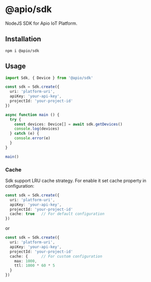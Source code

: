 # @apio/sdk

NodeJS SDK for Apio IoT Platform.

## Installation

```
npm i @apio/sdk
```

## Usage

```typescript
import Sdk, { Device } from '@apio/sdk'

const sdk = Sdk.create({
  uri: 'platform-uri',
  apiKey: 'your-api-key',
  projectId: 'your-project-id'
})

async function main () {
  try {
    const devices: Device[] = await sdk.getDevices()
    console.log(devices)
  } catch (e) {
    console.error(e)
  }
}

main()
```

### Cache
Sdk support LRU cache strategy. For enable it set cache property in configuration:

```typescript
const sdk = Sdk.create({
  uri: 'platform-uri',
  apiKey: 'your-api-key',
  projectId: 'your-project-id'
  cache: true   // For default configuration
})
```

or

```typescript
const sdk = Sdk.create({
  uri: 'platform-uri',
  apiKey: 'your-api-key',
  projectId: 'your-project-id'
  cache: {      // For custom configuration
    max: 1000,
    ttl: 1000 * 60 * 5
  }
})
```